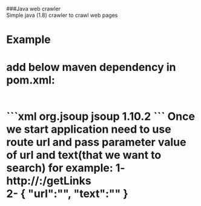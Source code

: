 ###Java web crawler <br /> Simple java (1.8) crawler to crawl web pages <h1>Example<h1>
<p>add below maven dependency in pom.xml:<p><br />
		```xml 
		<dependency>
			<groupId>org.jsoup</groupId>
			<artifactId>jsoup</artifactId>
			<version>1.10.2</version>
			</dependency>
		```
 Once we start application need to use route url and  pass parameter value of url and text(that we want to search) for example:
1- http://<Domain>:<PORT>/getLinks <br />
2- {
	"url":"<URL>",
	"text":"<TEXT>"
}

